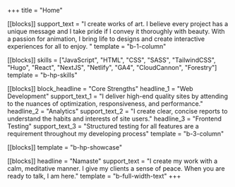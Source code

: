 +++
title = "Home"

[[blocks]]
support_text = "I create works of art. I believe every project has a unique message and I take pride if I convey it thoroughly with beauty. With a passion for animation, I bring life to designs and create interactive experiences for all to enjoy. "
template = "b-1-column"


[[blocks]]
skills = ["JavaScript", "HTML", "CSS", "SASS", "TailwindCSS", "Hugo", "React", "NextJS", "Netlify", "GA4", "CloudCannon", "Forestry"]
template = "b-hp-skills"

[[blocks]]
block_headline = "Core Strengths"
headline_1 = "Web Development"
support_text_1 = "I deliver high-end quality sites by attending to the nuances of optimization, responsiveness, and performance."
headline_2 = "Analytics"
support_text_2 = "I create clear, concise reports to understand the habits and interests of site users."
headline_3 = "Frontend Testing"
support_text_3 = "Structured testing for all features are a requirement throughout my developing process"
template = "b-3-column"


[[blocks]]
template = "b-hp-showcase"

[[blocks]]
headline = "Namaste"
support_text = "I create my work with a calm, meditative manner. I give my clients a sense of peace. When you are ready to talk, I am here."
template = "b-full-width-text"
+++


